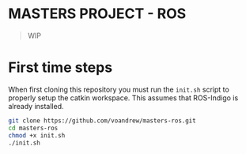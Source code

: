 # MASTERS PROJECT - ROS 

> WIP

# First time steps 

When first cloning this repository you must run the `init.sh` script to properly setup the catkin workspace. This assumes that ROS-Indigo is already installed. 

```sh
git clone https://github.com/voandrew/masters-ros.git
cd masters-ros
chmod +x init.sh
./init.sh
```

